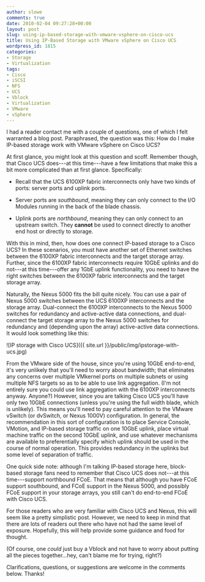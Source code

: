 ```yaml
---
author: slowe
comments: true
date: 2010-02-04 09:27:28+00:00
layout: post
slug: using-ip-based-storage-with-vmware-vsphere-on-cisco-ucs
title: Using IP-Based Storage with VMware vSphere on Cisco UCS
wordpress_id: 1815
categories:
- Storage
- Virtualization
tags:
- Cisco
- iSCSI
- NFS
- UCS
- Vblock
- Virtualization
- VMware
- vSphere
---
```


I had a reader contact me with a couple of questions, one of which I felt warranted a blog post. Paraphrased, the question was this: How do I make IP-based storage work with VMware vSphere on Cisco UCS?

At first glance, you might look at this question and scoff. Remember though, that Cisco UCS does---at this time---have a few limitations that make this a bit more complicated than at first glance. Specifically:

* Recall that the UCS 6100XP fabric interconnects only have two kinds of ports: server ports and uplink ports.

* Server ports are _southbound_, meaning they can only connect to the I/O Modules running in the back of the blade chassis.

* Uplink ports are _northbound_, meaning they can only connect to an upstream switch. They **cannot** be used to connect directly to another end host or directly to storage.

With this in mind, then, how does one connect IP-based storage to a Cisco UCS? In these scenarios, you must have another set of Ethernet switches between the 6100XP fabric interconnects and the target storage array. Further, since the 6100XP fabric interconnects require 10GbE uplinks and do not---at this time---offer any 1GbE uplink functionality, you need to have the right switches between the 6100XP fabric interconnects and the target storage array.

Naturally, the Nexus 5000 fits the bill quite nicely. You can use a pair of Nexus 5000 switches between the UCS 6100XP interconnects and the storage array. Dual-connect the 6100XP interconnects to the Nexus 5000 switches for redundancy and active-active data connections, and dual-connect the target storage array to the Nexus 5000 switches for redundancy and (depending upon the array) active-active data connections. It would look something like this:

![IP storage with Cisco UCS]({{ site.url }}/public/img/ipstorage-with-ucs.jpg)

From the VMware side of the house, since you're using 10GbE end-to-end, it's very unlikely that you'll need to worry about bandwidth; that eliminates any concerns over multiple VMkernel ports on multiple subnets or using multiple NFS targets so as to be able to use link aggregation. (I'm not entirely sure you could use link aggregation with the 6100XP interconnects anyway. Anyone?) However, since you are talking Cisco UCS you'll have only two 10GbE connections (unless you're using the full width blade, which is unlikely). This means you'll need to pay careful attention to the VMware vSwitch (or dvSwitch, or Nexus 1000V) configuration. In general, the recommendation in this sort of configuration is to place Service Console, VMotion, and IP-based storage traffic on one 10GbE uplink, place virtual machine traffic on the second 10GbE uplink, and use whatever mechanisms are available to preferentially specify which uplink should be used in the course of normal operation. This provides redundancy in the uplinks but some level of separation of traffic.

One quick side note: although I'm talking IP-based storage here, block-based storage fans need to remember that Cisco UCS does not---at this time---support northbound FCoE. That means that although you have FCoE support southbound, and FCoE support in the Nexus 5000, and possibly FCoE support in your storage arrays, you still can't do end-to-end FCoE with Cisco UCS.

For those readers who are very familiar with Cisco UCS and Nexus, this will seem like a pretty simplistic post. However, we need to keep in mind that there are lots of readers out there who have not had the same level of exposure. Hopefully, this will help provide some guidance and food for thought.

(Of course, one _could_ just buy a Vblock and not have to worry about putting all the pieces together...hey, can't blame me for trying, right?)

Clarifications, questions, or suggestions are welcome in the comments below. Thanks!

